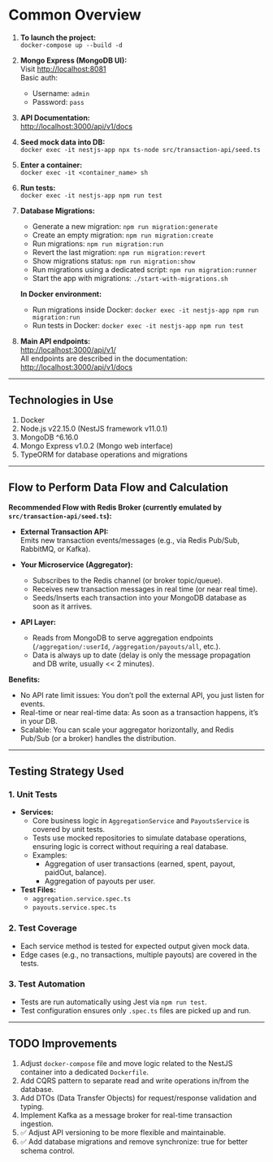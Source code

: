 # Common Overview

1. **To launch the project:**  
   `docker-compose up --build -d`

2. **Mongo Express (MongoDB UI):**  
   Visit [http://localhost:8081](http://localhost:8081)  
   Basic auth:  
   - Username: `admin`  
   - Password: `pass`

3. **API Documentation:**  
   [http://localhost:3000/api/v1/docs](http://localhost:3000/api/v1/docs)

4. **Seed mock data into DB:**  
   `docker exec -it nestjs-app npx ts-node src/transaction-api/seed.ts`

5. **Enter a container:**  
   `docker exec -it <container_name> sh`

6. **Run tests:**  
   `docker exec -it nestjs-app npm run test`

7. **Database Migrations:**  
   - Generate a new migration: `npm run migration:generate`  
   - Create an empty migration: `npm run migration:create`  
   - Run migrations: `npm run migration:run`  
   - Revert the last migration: `npm run migration:revert`  
   - Show migrations status: `npm run migration:show`  
   - Run migrations using a dedicated script: `npm run migration:runner`  
   - Start the app with migrations: `./start-with-migrations.sh`
   
   **In Docker environment:**
   - Run migrations inside Docker: `docker exec -it nestjs-app npm run migration:run`
   - Run tests in Docker: `docker exec -it nestjs-app npm run test`

7. **Main API endpoints:**  
   [http://localhost:3000/api/v1/](http://localhost:3000/api/v1/)  
   All endpoints are described in the documentation: [http://localhost:3000/api/v1/docs](http://localhost:3000/api/v1/docs)

---

## Technologies in Use

1. Docker
2. Node.js v22.15.0 (NestJS framework v11.0.1)
3. MongoDB ^6.16.0
4. Mongo Express v1.0.2 (Mongo web interface)
5. TypeORM for database operations and migrations

---

## Flow to Perform Data Flow and Calculation

**Recommended Flow with Redis Broker (currently emulated by `src/transaction-api/seed.ts`):**

- **External Transaction API:**  
  Emits new transaction events/messages (e.g., via Redis Pub/Sub, RabbitMQ, or Kafka).

- **Your Microservice (Aggregator):**  
  - Subscribes to the Redis channel (or broker topic/queue).
  - Receives new transaction messages in real time (or near real time).
  - Seeds/Inserts each transaction into your MongoDB database as soon as it arrives.

- **API Layer:**  
  - Reads from MongoDB to serve aggregation endpoints (`/aggregation/:userId`, `/aggregation/payouts/all`, etc.).
  - Data is always up to date (delay is only the message propagation and DB write, usually << 2 minutes).

**Benefits:**
- No API rate limit issues: You don’t poll the external API, you just listen for events.
- Real-time or near real-time data: As soon as a transaction happens, it’s in your DB.
- Scalable: You can scale your aggregator horizontally, and Redis Pub/Sub (or a broker) handles the distribution.

---

## Testing Strategy Used

### 1. Unit Tests
- **Services:**
  - Core business logic in `AggregationService` and `PayoutsService` is covered by unit tests.
  - Tests use mocked repositories to simulate database operations, ensuring logic is correct without requiring a real database.
  - Examples:
    - Aggregation of user transactions (earned, spent, payout, paidOut, balance).
    - Aggregation of payouts per user.
- **Test Files:**
  - `aggregation.service.spec.ts`
  - `payouts.service.spec.ts`

### 2. Test Coverage
- Each service method is tested for expected output given mock data.
- Edge cases (e.g., no transactions, multiple payouts) are covered in the tests.

### 3. Test Automation
- Tests are run automatically using Jest via `npm run test`.
- Test configuration ensures only `.spec.ts` files are picked up and run.

---

## TODO Improvements

1. Adjust `docker-compose` file and move logic related to the NestJS container into a dedicated `Dockerfile`.
2. Add CQRS pattern to separate read and write operations in/from the database.
3. Add DTOs (Data Transfer Objects) for request/response validation and typing.
4. Implement Kafka as a message broker for real-time transaction ingestion.
5. ✅ Adjust API versioning to be more flexible and maintainable.
6. ✅ Add database migrations and remove synchronize: true for better schema control.